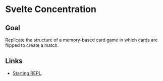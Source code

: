 # Svelte Concentration

## Goal

Replicate the structure of a memory-based card game in which cards are flipped to create a match.

## Links

-   [Starting REPL](https://svelte.dev/repl/303d234a3467456bafad81e5d72c6f5b).
